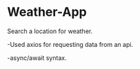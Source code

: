 # Weather-App

Search a location for weather.

-Used axios for requesting data from an api.

-async/await syntax.
